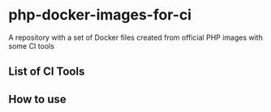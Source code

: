 # php-docker-images-for-ci
A repository with a set of Docker files created from official PHP images with some CI tools

## List of CI Tools ##

## How to use ##
